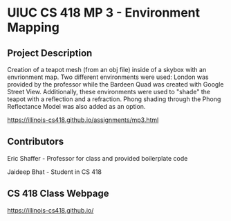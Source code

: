 # UIUC CS 418 MP 3 - Environment Mapping
## Project Description
Creation of a teapot mesh (from an obj file) inside of a skybox with an envrionment map. Two different environments were used: London was provided by the professor while the Bardeen Quad was created with Google Street View. Additionally, these environments were used to "shade" the teapot with a reflection and a refraction. Phong shading through the Phong Reflectance Model was also added as an option.

https://illinois-cs418.github.io/assignments/mp3.html
## Contributors
Eric Shaffer - Professor for class and provided boilerplate code

Jaideep Bhat - Student in CS 418
## CS 418 Class Webpage
https://illinois-cs418.github.io/
